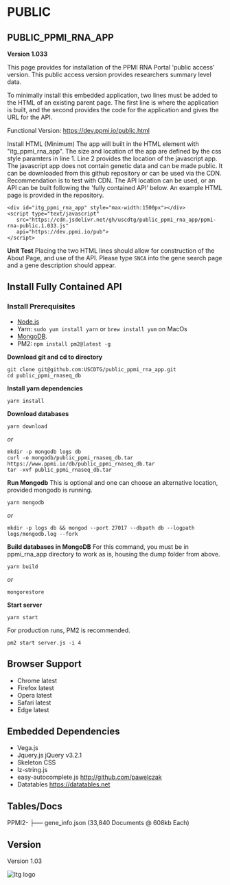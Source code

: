 # PUBLIC
## PUBLIC_PPMI_RNA_APP

**Version 1.033**

This page provides for installation of the PPMI RNA Portal 'public access' version. This public access version provides researchers summary level data.

To minimally install this embedded application, two lines must be added to the HTML of an existing parent page. The first line is where the application is built, and the second provides the code for the application and gives the URL for the API.

Functional Version: https://dev.ppmi.io/public.html

Install HTML (Minimum)
The app will built in the HTML element with "itg_ppmi_rna_app". The size and location of the app are defined by the css style paramters in line 1. Line 2 provides the location of the javascript app. The javascript app does not contain genetic data and can be made public. It can be downloaded from this github repository or can be used via the CDN. Recommendation is to test with CDN. The API location can be used, or an API can be built following the 'fully contained API' below. An example HTML page is provided in the repository.

```
<div id="itg_ppmi_rna_app" style="max-width:1500px"></div>
<script type="text/javascript"  
   src="https://cdn.jsdelivr.net/gh/uscdtg/public_ppmi_rna_app/ppmi-rna-public.1.033.js" 
   api="https://dev.ppmi.io/pub">
</script>
```

**Unit Test**
 Placing the two HTML lines should allow for construction of the About Page, and use of the API. Please type `SNCA` into the gene search page and a gene description should appear.


## Install Fully Contained API

### Install Prerequisites

* [Node.js](https://nodejs.org/en/download/)
* Yarn: `sudo yum install yarn` or `brew install yum` on MacOs
* [MongoDB](https://www.mongodb.com/download-center#community).
* PM2: `npm install pm2@latest -g`

**Download git and cd to directory**

```
git clone git@github.com:USCDTG/public_ppmi_rna_app.git
cd public_ppmi_rnaseq_db
```

**Install yarn dependencies**

`yarn install`

**Download databases**

`yarn download`

 _or_

```
mkdir -p mongodb logs db
curl -o mongodb/public_ppmi_rnaseq_db.tar https://www.ppmi.io/db/public_ppmi_rnaseq_db.tar
tar -xvf public_ppmi_rnaseq_db.tar
```

**Run Mongodb**
This is optional and one can choose an alternative location, provided mongodb is running.

`yarn mongodb`

 _or_

`mkdir -p logs db && mongod --port 27017 --dbpath db --logpath logs/mongodb.log --fork`

**Build databases in MongoDB**
For this command, you must be in ppmi_rna_app directory to work as is, housing the dump folder from above.

`yarn build`

 _or_

`mongorestore`



**Start server**

`yarn start`

For production runs, PM2 is recommended.

`pm2 start server.js -i 4`


## Browser Support

* Chrome latest
* Firefox latest
* Opera latest
* Safari latest
* Edge latest

## Embedded Dependencies

* Vega.js  
* Jquery.js jQuery v3.2.1 
* Skeleton CSS
* lz-string.js  
* easy-autocomplete.js http://github.com/pawelczak
* Datatables https://datatables.net

## Tables/Docs

PPMI2-  ├── gene_info.json  (33,840 Documents @ 608kb Each)

## Version

Version 1.03

![Itg logo](http://dtg.usc.edu/images/itg.png)

